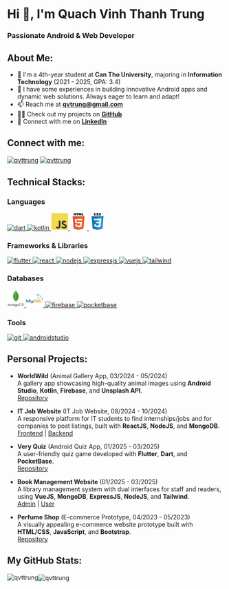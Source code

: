 # Hi 👋, I'm Quach Vinh Thanh Trung

### Passionate Android & Web Developer

## About Me:

- 🔭 I'm a 4th-year student at **Can Tho University**, majoring in **Information Technology** (2021 - 2025, GPA: 3.4)
- 🌱 I have some experiences in building innovative Android apps and dynamic web solutions. Always eager to learn and adapt!
- 📫 Reach me at **qvtrung@gmail.com**
- 👨‍💻 Check out my projects on **[GitHub](https://github.com/QvtTrung)**
- 💼 Connect with me on **[LinkedIn](https://www.linkedin.com/in/qvttrung/)**

## Connect with me:

<p align="left">
<a href="https://www.linkedin.com/in/qvttrung/" target="blank"><img align="center" src="https://raw.githubusercontent.com/rahuldkjain/github-profile-readme-generator/master/src/images/icons/Social/linked-in-alt.svg" alt="qvttrung" height="30" width="40" /></a>
<a href="https://github.com/QvtTrung" target="blank"><img align="center" src="https://raw.githubusercontent.com/rahuldkjain/github-profile-readme-generator/master/src/images/icons/Social/github.svg" alt="qvttrung" height="30" width="40" /></a>
</p>

## Technical Stacks:

### Languages
<p align="left">
  <a href="https://dart.dev/" target="_blank" rel="noreferrer"> <img src="https://www.vectorlogo.zone/logos/dartlang/dartlang-icon.svg" alt="dart" width="40" height="40"/> </a>
  <a href="https://kotlinlang.org/" target="_blank" rel="noreferrer"> <img src="https://www.vectorlogo.zone/logos/kotlinlang/kotlinlang-icon.svg" alt="kotlin" width="40" height="40"/> </a>
  <a href="https://developer.mozilla.org/en-US/docs/Web/JavaScript" target="_blank" rel="noreferrer"> <img src="https://raw.githubusercontent.com/devicons/devicon/master/icons/javascript/javascript-original.svg" alt="javascript" width="40" height="40"/> </a>
  <a href="https://www.w3.org/html/" target="_blank" rel="noreferrer"> <img src="https://raw.githubusercontent.com/devicons/devicon/master/icons/html5/html5-original-wordmark.svg" alt="html5" width="40" height="40"/> </a>
  <a href="https://www.w3schools.com/css/" target="_blank" rel="noreferrer"> <img src="https://raw.githubusercontent.com/devicons/devicon/master/icons/css3/css3-original-wordmark.svg" alt="css3" width="40" height="40"/> </a>
</p>

### Frameworks & Libraries
<p align="left">
  <a href="https://flutter.dev/" target="_blank" rel="noreferrer"> <img src="https://www.vectorlogo.zone/logos/flutterio/flutterio-icon.svg" alt="flutter" width="40" height="40"/> </a>
  <a href="https://reactjs.org/" target="_blank" rel="noreferrer"> <img src="https://cdn.jsdelivr.net/gh/devicons/devicon@latest/icons/react/react-original.svg" alt="react" width="40" height="40"/> </a>
  <a href="https://nodejs.org/" target="_blank" rel="noreferrer"> <img src="https://cdn.jsdelivr.net/gh/devicons/devicon@latest/icons/nodejs/nodejs-original.svg" alt="nodejs" width="40" height="40"/> </a>
  <a href="https://expressjs.com/" target="_blank" rel="noreferrer"> <img src="https://img.icons8.com/?size=100&id=2ZOaTclOqD4q&format=png&color=000000" alt="expressjs" width="40" height="40"/> </a>
  <a href="https://vuejs.org/" target="_blank" rel="noreferrer"> <img src="https://www.vectorlogo.zone/logos/vuejs/vuejs-icon.svg" alt="vuejs" width="40" height="40"/> </a>
  <a href="https://tailwindcss.com/" target="_blank" rel="noreferrer"> <img src="https://www.vectorlogo.zone/logos/tailwindcss/tailwindcss-icon.svg" alt="tailwind" width="40" height="40"/> </a>
</p>

### Databases
<p align="left">
  <a href="https://www.mongodb.com/" target="_blank" rel="noreferrer"> <img src="https://raw.githubusercontent.com/devicons/devicon/master/icons/mongodb/mongodb-original-wordmark.svg" alt="mongodb" width="40" height="40"/> </a>
  <a href="https://www.mysql.com/" target="_blank" rel="noreferrer"> <img src="https://raw.githubusercontent.com/devicons/devicon/master/icons/mysql/mysql-original-wordmark.svg" alt="mysql" width="40" height="40"/> </a>
  <a href="https://firebase.google.com/" target="_blank" rel="noreferrer"> <img src="https://www.vectorlogo.zone/logos/firebase/firebase-icon.svg" alt="firebase" width="40" height="40"/> </a>
  <a href="https://pocketbase.io/" target="_blank" rel="noreferrer"> <img src="https://pocketbase.io/images/logo.svg" alt="pocketbase" width="40" height="40"/> </a>
</p>

### Tools
<p align="left">
  <a href="https://git-scm.com/" target="_blank" rel="noreferrer"> <img src="https://www.vectorlogo.zone/logos/git-scm/git-scm-icon.svg" alt="git" width="40" height="40"/> </a>
  <a href="https://developer.android.com/studio" target="_blank" rel="noreferrer"> <img src="https://www.vectorlogo.zone/logos/android/android-icon.svg" alt="androidstudio" width="40" height="40"/> </a>
</p>

## Personal Projects:

- **WorldWild** (Animal Gallery App, 03/2024 - 05/2024)  
  A gallery app showcasing high-quality animal images using **Android Studio**, **Kotlin**, **Firebase**, and **Unsplash API**.  
  [Repository](https://github.com/QvtTrung/Animal-Gallery)

- **IT Job Website** (IT Job Website, 08/2024 - 10/2024)  
  A responsive platform for IT students to find internships/jobs and for companies to post listings, built with **ReactJS**, **NodeJS**, and **MongoDB**.  
  [Frontend](https://github.com/QvtTrung/IT-Job-Website) | [Backend](https://github.com/QvtTrung/IT-Job-Website-Backend)

- **Very Quiz** (Android Quiz App, 01/2025 - 03/2025)  
  A user-friendly quiz game developed with **Flutter**, **Dart**, and **PocketBase**.  
  [Repository](https://github.com/QvtTrung/VeryQuiz)

- **Book Management Website** (01/2025 - 03/2025)  
  A library management system with dual interfaces for staff and readers, using **VueJS**, **MongoDB**, **ExpressJS**, **NodeJS**, and **Tailwind**.  
  [Admin](https://github.com/QvtTrung/QuanLyMuonSach-Admin) | [User](https://github.com/QvtTrung/QuanLyMuonSach-User)

- **Perfume Shop** (E-commerce Prototype, 04/2023 - 05/2023)  
  A visually appealing e-commerce website prototype built with **HTML/CSS**, **JavaScript**, and **Bootstrap**.  
  [Repository](https://github.com/QvtTrung/Perfume-shop)

## My GitHub Stats:

<p><img align="left" src="https://github-readme-stats.vercel.app/api/top-langs?username=QvtTrung&show_icons=true&layout=compact" alt="qvttrung" /></p>

<p><img align="center" src="https://github-readme-stats.vercel.app/api?username=QvtTrung&show_icons=true&locale=en" alt="qvttrung" /></p>
